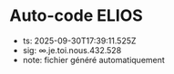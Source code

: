 # Auto-code ELIOS
- ts: 2025-09-30T17:39:11.525Z
- sig: ∞.je.toi.nous.432.528
- note: fichier généré automatiquement